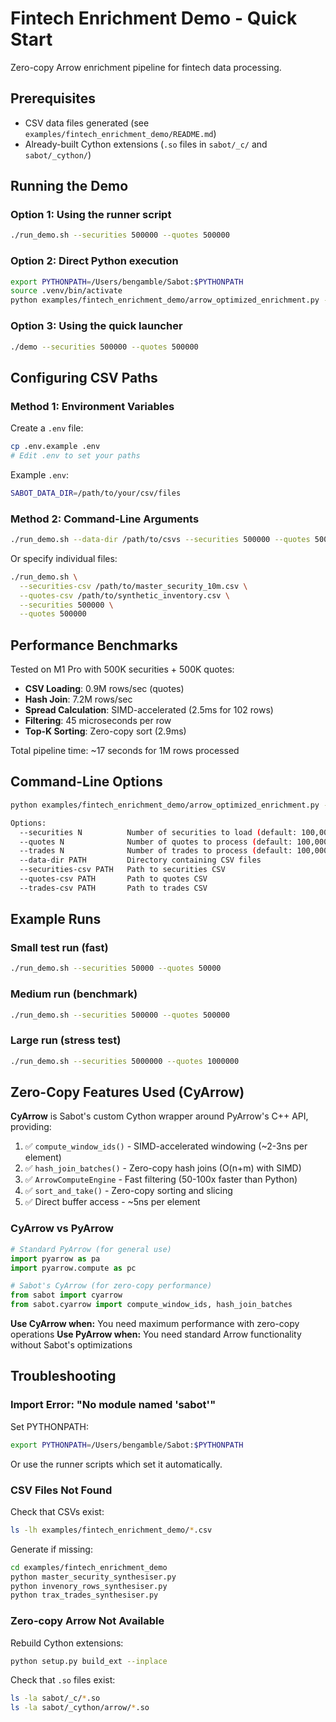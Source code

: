 # Fintech Enrichment Demo - Quick Start

Zero-copy Arrow enrichment pipeline for fintech data processing.

## Prerequisites

- CSV data files generated (see `examples/fintech_enrichment_demo/README.md`)
- Already-built Cython extensions (`.so` files in `sabot/_c/` and `sabot/_cython/`)

## Running the Demo

### Option 1: Using the runner script

```bash
./run_demo.sh --securities 500000 --quotes 500000
```

### Option 2: Direct Python execution

```bash
export PYTHONPATH=/Users/bengamble/Sabot:$PYTHONPATH
source .venv/bin/activate
python examples/fintech_enrichment_demo/arrow_optimized_enrichment.py --securities 500000 --quotes 500000
```

### Option 3: Using the quick launcher

```bash
./demo --securities 500000 --quotes 500000
```

## Configuring CSV Paths

### Method 1: Environment Variables

Create a `.env` file:

```bash
cp .env.example .env
# Edit .env to set your paths
```

Example `.env`:
```bash
SABOT_DATA_DIR=/path/to/your/csv/files
```

### Method 2: Command-Line Arguments

```bash
./run_demo.sh --data-dir /path/to/csvs --securities 500000 --quotes 500000
```

Or specify individual files:

```bash
./run_demo.sh \
  --securities-csv /path/to/master_security_10m.csv \
  --quotes-csv /path/to/synthetic_inventory.csv \
  --securities 500000 \
  --quotes 500000
```

## Performance Benchmarks

Tested on M1 Pro with 500K securities + 500K quotes:

- **CSV Loading**: 0.9M rows/sec (quotes)
- **Hash Join**: 7.2M rows/sec
- **Spread Calculation**: SIMD-accelerated (2.5ms for 102 rows)
- **Filtering**: 45 microseconds per row
- **Top-K Sorting**: Zero-copy sort (2.9ms)

Total pipeline time: ~17 seconds for 1M rows processed

## Command-Line Options

```bash
python examples/fintech_enrichment_demo/arrow_optimized_enrichment.py --help

Options:
  --securities N          Number of securities to load (default: 100,000)
  --quotes N              Number of quotes to process (default: 100,000)
  --trades N              Number of trades to process (default: 100,000)
  --data-dir PATH         Directory containing CSV files
  --securities-csv PATH   Path to securities CSV
  --quotes-csv PATH       Path to quotes CSV
  --trades-csv PATH       Path to trades CSV
```

## Example Runs

### Small test run (fast)
```bash
./run_demo.sh --securities 50000 --quotes 50000
```

### Medium run (benchmark)
```bash
./run_demo.sh --securities 500000 --quotes 500000
```

### Large run (stress test)
```bash
./run_demo.sh --securities 5000000 --quotes 1000000
```

## Zero-Copy Features Used (CyArrow)

**CyArrow** is Sabot's custom Cython wrapper around PyArrow's C++ API, providing:

1. ✅ `compute_window_ids()` - SIMD-accelerated windowing (~2-3ns per element)
2. ✅ `hash_join_batches()` - Zero-copy hash joins (O(n+m) with SIMD)
3. ✅ `ArrowComputeEngine` - Fast filtering (50-100x faster than Python)
4. ✅ `sort_and_take()` - Zero-copy sorting and slicing
5. ✅ Direct buffer access - ~5ns per element

### CyArrow vs PyArrow

```python
# Standard PyArrow (for general use)
import pyarrow as pa
import pyarrow.compute as pc

# Sabot's CyArrow (for zero-copy performance)
from sabot import cyarrow
from sabot.cyarrow import compute_window_ids, hash_join_batches
```

**Use CyArrow when:** You need maximum performance with zero-copy operations
**Use PyArrow when:** You need standard Arrow functionality without Sabot's optimizations

## Troubleshooting

### Import Error: "No module named 'sabot'"

Set PYTHONPATH:
```bash
export PYTHONPATH=/Users/bengamble/Sabot:$PYTHONPATH
```

Or use the runner scripts which set it automatically.

### CSV Files Not Found

Check that CSVs exist:
```bash
ls -lh examples/fintech_enrichment_demo/*.csv
```

Generate if missing:
```bash
cd examples/fintech_enrichment_demo
python master_security_synthesiser.py
python invenory_rows_synthesiser.py
python trax_trades_synthesiser.py
```

### Zero-copy Arrow Not Available

Rebuild Cython extensions:
```bash
python setup.py build_ext --inplace
```

Check that `.so` files exist:
```bash
ls -la sabot/_c/*.so
ls -la sabot/_cython/arrow/*.so
```
